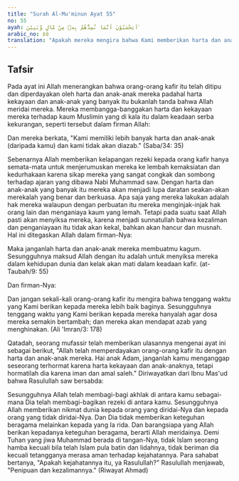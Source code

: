 ```yaml
---
title: "Surah Al-Mu'minun Ayat 55"
no: 55
ayah: اَيَحْسَبُوْنَ اَنَّمَا نُمِدُّهُمْ بِهٖ مِنْ مَّالٍ وَّبَنِيْنَ ۙ
arabic_no: ٥٥
translation: "Apakah mereka mengira bahwa Kami memberikan harta dan anak-anak kepada mereka itu (berarti bahwa),"
---
```


## Tafsir

Pada ayat ini Allah menerangkan bahwa orang-orang kafir itu telah ditipu dan diperdayakan oleh harta dan anak-anak mereka padahal harta kekayaan dan anak-anak yang banyak itu bukanlah tanda bahwa Allah meridai mereka. Mereka membangga-banggakan harta dan kekayaan mereka terhadap kaum Muslimin yang di kala itu dalam keadaan serba kekurangan, seperti tersebut dalam firman Allah:

Dan mereka berkata, "Kami memiliki lebih banyak harta dan anak-anak (daripada kamu) dan kami tidak akan diazab." (Saba/34: 35)

Sebenarnya Allah memberikan kelapangan rezeki kepada orang kafir hanya semata-mata untuk menjerumuskan mereka ke lembah kemaksiatan dan kedurhakaan karena sikap mereka yang sangat congkak dan sombong terhadap ajaran yang dibawa Nabi Muhammad saw. Dengan harta dan anak-anak yang banyak itu mereka akan menjadi lupa daratan seakan-akan merekalah yang benar dan berkuasa. Apa saja yang mereka lakukan adalah hak mereka walaupun dengan perbuatan itu mereka menginjak-injak hak orang lain dan menganiaya kaum yang lemah. Tetapi pada suatu saat Allah pasti akan menyiksa mereka, karena menjadi sunnatullah bahwa kezaliman dan penganiayaan itu tidak akan kekal, bahkan akan hancur dan musnah. Hal ini ditegaskan Allah dalam firman-Nya:

Maka janganlah harta dan anak-anak mereka membuatmu kagum. Sesungguhnya maksud Allah dengan itu adalah untuk menyiksa mereka dalam kehidupan dunia dan kelak akan mati dalam keadaan kafir. (at-Taubah/9: 55)

Dan firman-Nya:

Dan jangan sekali-kali orang-orang kafir itu mengira bahwa tenggang waktu yang Kami berikan kepada mereka lebih baik baginya. Sesungguhnya tenggang waktu yang Kami berikan kepada mereka hanyalah agar dosa mereka semakin bertambah; dan mereka akan mendapat azab yang menghinakan. (Ali 'Imran/3: 178)

Qatadah, seorang mufassir telah memberikan ulasannya mengenai ayat ini sebagai berikut, "Allah telah memperdayakan orang-orang kafir itu dengan harta dan anak-anak mereka. Hai anak Adam, janganlah kamu menganggap seseorang terhormat karena harta kekayaan dan anak-anaknya, tetapi hormatilah dia karena iman dan amal saleh." Diriwayatkan dari Ibnu Mas'ud bahwa Rasulullah saw bersabda:

Sesungguhnya Allah telah membagi-bagi akhlak di antara kamu sebagai-mana Dia telah membagi-bagikan rezeki di antara kamu. Sesungguhnya Allah memberikan nikmat dunia kepada orang yang diridai-Nya dan kepada orang yang tidak diridai-Nya. Dan Dia tidak memberikan keteguhan beragama melainkan kepada yang Ia rida. Dan barangsiapa yang Allah berikan kepadanya keteguhan beragama, berarti Allah meridainya. Demi Tuhan yang jiwa Muhammad berada di tangan-Nya, tidak Islam seorang hamba kecuali bila telah Islam pula batin dan lidahnya, tidak beriman dia kecuali tetangganya merasa aman terhadap kejahatannya. Para sahabat bertanya, "Apakah kejahatannya itu, ya Rasulullah?" Rasulullah menjawab, "Penipuan dan kezalimannya." (Riwayat Ahmad)